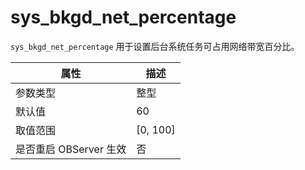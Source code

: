 sys_bkgd_net_percentage
============================================

`sys_bkgd_net_percentage` 用于设置后台系统任务可占用网络带宽百分比。

|      **属性**      |   **描述**   |
|------------------|------------|
| 参数类型             | 整型         |
| 默认值              | 60         |
| 取值范围             | \[0, 100\] |
| 是否重启 OBServer 生效 | 否          |

